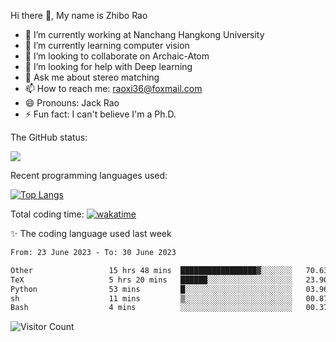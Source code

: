 Hi there 👋, My name is Zhibo Rao
- 🔭 I’m currently working at Nanchang Hangkong University
- 🌱 I’m currently learning computer vision
- 👯 I’m looking to collaborate on Archaic-Atom
- 🤔 I’m looking for help with Deep learning
- 💬 Ask me about stereo matching
- 📫 How to reach me: raoxi36@foxmail.com
- 😄 Pronouns: Jack Rao
- ⚡ Fun fact: I can't believe I'm a Ph.D.

The GitHub status:

![](https://github-readme-stats.vercel.app/api?username=ZhiboRao)

Recent programming languages used:

[![Top Langs](https://github-readme-stats.vercel.app/api/top-langs/?username=ZhiboRao&layout=compact)](https://github.com/anuraghazra/github-readme-stats)

Total coding time: [![wakatime](https://wakatime.com/badge/user/51ec5ec7-4742-4243-9eea-732ade32c0b7.svg)](https://wakatime.com/@51ec5ec7-4742-4243-9eea-732ade32c0b7)

✨ The coding language used last week 
<!--START_SECTION:waka-->

```txt
From: 23 June 2023 - To: 30 June 2023

Other                 15 hrs 48 mins  █████████████████▓░░░░░░░   70.63 %
TeX                   5 hrs 20 mins   ██████░░░░░░░░░░░░░░░░░░░   23.90 %
Python                53 mins         █░░░░░░░░░░░░░░░░░░░░░░░░   03.96 %
sh                    11 mins         ▒░░░░░░░░░░░░░░░░░░░░░░░░   00.87 %
Bash                  4 mins          ░░░░░░░░░░░░░░░░░░░░░░░░░   00.37 %
```

<!--END_SECTION:waka-->

![Visitor Count](https://profile-counter.glitch.me/Raohaocheng/count.svg)
